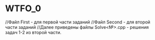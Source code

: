 # WTFO_0
//Файл First - для первой части заданий
//Файл Second - для второй части заданий
//Далее приведены файлы Solve<№>.cpp - решения задач 1-2 из второй части.

